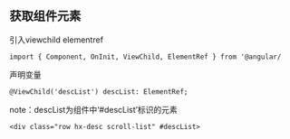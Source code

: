 ## 获取组件元素

引入viewchild elementref

	import { Component, OnInit, ViewChild, ElementRef } from '@angular/

声明变量

	@ViewChild('descList') descList: ElementRef;

note：descList为组件中‘#descList’标识的元素

	<div class="row hx-desc scroll-list" #descList>